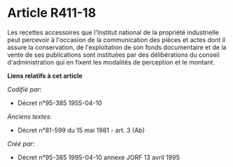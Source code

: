# Article R411-18

Les recettes accessoires que l'Institut national de la propriété industrielle peut percevoir à l'occasion de la communication
des pièces et actes dont il assure la conservation, de l'exploitation de son fonds documentaire et de la vente de ses
publications sont instituées par des délibérations du conseil d'administration qui en fixent les modalités de perception et
le montant.

**Liens relatifs à cet article**

_Codifié par_:

  - Décret n°95-385 1955-04-10

_Anciens textes_:

  - Décret n°81-599 du 15 mai 1981 - art. 3 (Ab)

_Créé par_:

  - Décret n°95-385 1995-04-10 annexe JORF 13 avril 1995
